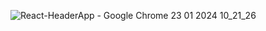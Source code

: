 
![React-HeaderApp - Google Chrome 23 01 2024 10_21_26](https://github.com/seyitbugraerden/React-HeaderApp/assets/154025499/38aad4b3-525d-41c3-bd7c-0b9ace299e76)
